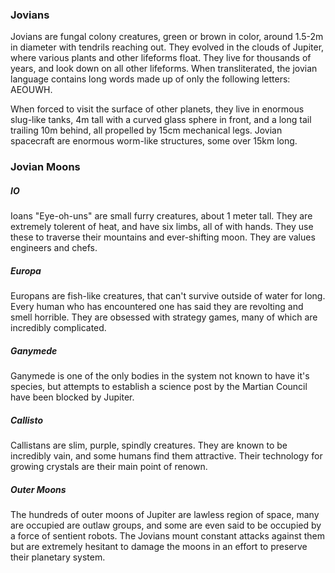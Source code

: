 ### Jovians
Jovians are fungal colony creatures, green or brown in color, around 1.5-2m in diameter with tendrils reaching out. They evolved in the clouds of Jupiter, where various plants and other lifeforms float. They live for thousands of years, and look down on all other lifeforms. When transliterated, the jovian language contains long words made up of only the following letters: AEOUWH.

When forced to visit the surface of other planets, they live in enormous slug-like tanks, 4m tall with a curved glass sphere in front, and a long tail trailing 10m behind, all propelled by 15cm mechanical legs. Jovian spacecraft are enormous worm-like structures, some over 15km long. 
### Jovian Moons
##### IO
Ioans "Eye-oh-uns" are small furry creatures, about 1 meter tall. They are extremely tolerent of heat, and have six limbs, all of with hands. They use these to traverse their mountains and ever-shifting moon. They are values engineers and chefs.
##### Europa
Europans are fish-like creatures, that can't survive outside of water for long. Every human who has encountered one has said they are revolting and smell horrible. They are obsessed with strategy games, many of which are incredibly complicated.
##### Ganymede
Ganymede is one of the only bodies in the system not known to have it's species, but attempts to establish a science post by the Martian Council have been blocked by Jupiter.
##### Callisto
Callistans are slim, purple, spindly creatures. They are known to be incredibly vain, and some humans find them attractive. Their technology for growing crystals are their main point of renown. 
##### Outer Moons
The hundreds of outer moons of Jupiter are lawless region of space, many are occupied are outlaw groups, and some are even said to be occupied by a force of sentient robots. The Jovians mount constant attacks against them but are extremely hesitant to damage the moons in an effort to preserve their planetary system.